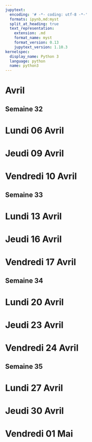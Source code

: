 ```yaml
---
jupytext:
  encoding: '# -*- coding: utf-8 -*-'
  formats: ipynb,md:myst
  split_at_heading: true
  text_representation:
    extension: .md
    format_name: myst
    format_version: 0.13
    jupytext_version: 1.10.3
kernelspec:
  display_name: Python 3
  language: python
  name: python3
---
```


# Avril
## Semaine 32 
# Lundi 06 Avril


# Jeudi 09 Avril


# Vendredi 10 Avril


## Semaine 33 
# Lundi 13 Avril


# Jeudi 16 Avril


# Vendredi 17 Avril


## Semaine 34 
# Lundi 20 Avril


# Jeudi 23 Avril


# Vendredi 24 Avril


## Semaine 35 
# Lundi 27 Avril


# Jeudi 30 Avril


# Vendredi 01 Mai


